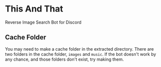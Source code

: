 # This And That
Reverse Image Search Bot for Discord

## Cache Folder
You may need to make a cache folder in the extracted directory.
There are two folders in the cache folder, `images` and `music`.
If the bot doesn't work by any chance, and those folders don't exist, try making them.